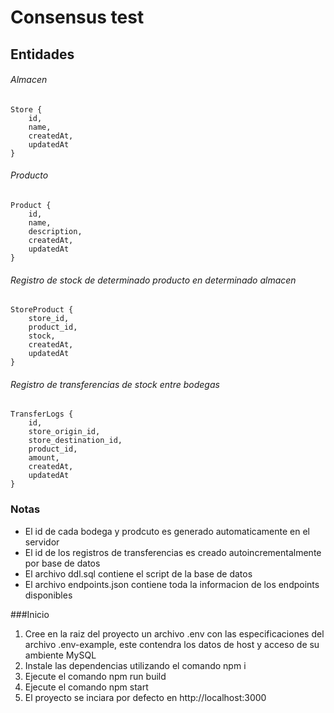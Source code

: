# Consensus test

## Entidades

###### Almacen

    Store {
    	id,
    	name,
    	createdAt,
    	updatedAt
    }

###### Producto

    Product {
    	id,
    	name,
    	description,
    	createdAt,
    	updatedAt
    }

###### Registro de stock de determinado producto en determinado almacen

    StoreProduct {
    	store_id,
    	product_id,
    	stock,
    	createdAt,
    	updatedAt
    }

###### Registro de transferencias de stock entre bodegas

    TransferLogs {
    	id,
    	store_origin_id,
    	store_destination_id,
    	product_id,
    	amount,
    	createdAt,
    	updatedAt
    }

### Notas

- El id de cada bodega y prodcuto es generado automaticamente en el servidor
- El id de los registros de transferencias es creado autoincrementalmente por base de datos
- El archivo ddl.sql contiene el script de la base de datos
- El archivo endpoints.json contiene toda la informacion de los endpoints disponibles

###Inicio

1. Cree en la raiz del proyecto un archivo .env con las especificaciones del archivo .env-example, este contendra los datos de host y acceso de su ambiente MySQL
2. Instale las dependencias utilizando el comando npm i
3. Ejecute el comando npm run build
4. Ejecute el comando npm start
5. El proyecto se inciara por defecto en http://localhost:3000
